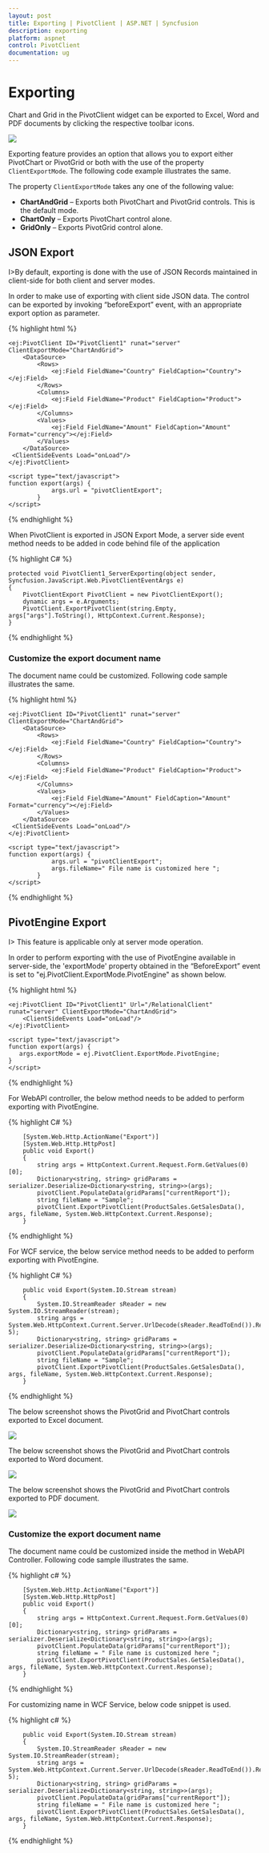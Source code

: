 ```yaml
---
layout: post
title: Exporting | PivotClient | ASP.NET | Syncfusion
description: exporting
platform: aspnet
control: PivotClient
documentation: ug
---
```


# Exporting

Chart and Grid in the PivotClient widget can be exported to Excel, Word and PDF documents by clicking the respective toolbar icons.

![](Exporting_images/exporticon.png) 

Exporting feature provides an option that allows you to export either PivotChart or PivotGrid or both with the use of the property `ClientExportMode`.  The following code example illustrates the same. 

The property `ClientExportMode` takes any one of the following value:

* **ChartAndGrid** – Exports both PivotChart and PivotGrid controls. This is the default mode.
* **ChartOnly** – Exports PivotChart control alone.
* **GridOnly** – Exports PivotGrid control alone.

## JSON Export
    
I>By default, exporting is done with the use of JSON Records maintained in client-side for both client and server modes.

In order to make use of exporting with client side JSON data. The control can be exported by invoking “beforeExport” event, with an appropriate export option as parameter.

 {% highlight html %}
    
    <ej:PivotClient ID="PivotClient1" runat="server" ClientExportMode="ChartAndGrid">
        <DataSource>
            <Rows>
                <ej:Field FieldName="Country" FieldCaption="Country"></ej:Field>
            </Rows>
            <Columns>
                <ej:Field FieldName="Product" FieldCaption="Product"></ej:Field>
            </Columns>
            <Values>
                <ej:Field FieldName="Amount" FieldCaption="Amount" Format="currency"></ej:Field>
            </Values>
        </DataSource>
     <ClientSideEvents Load="onLoad"/>
    </ej:PivotClient>

    <script type="text/javascript">
    function export(args) {
                args.url = "pivotClientExport";
            }
    </script>
    
 {% endhighlight %}
    
  When PivotClient is exported in JSON Export Mode, a server side event method needs to be added in code behind file of the application
    
  {% highlight C# %}
    
    protected void PivotClient1_ServerExporting(object sender, Syncfusion.JavaScript.Web.PivotClientEventArgs e)
    {
        PivotClientExport PivotClient = new PivotClientExport();
        dynamic args = e.Arguments;
        PivotClient.ExportPivotClient(string.Empty, args["args"].ToString(), HttpContext.Current.Response);
    }
    
  {% endhighlight %}

### Customize the export document name

The document name could be customized. Following code sample illustrates the same.

 {% highlight html %}
    
    <ej:PivotClient ID="PivotClient1" runat="server" ClientExportMode="ChartAndGrid">
        <DataSource>
            <Rows>
                <ej:Field FieldName="Country" FieldCaption="Country"></ej:Field>
            </Rows>
            <Columns>
                <ej:Field FieldName="Product" FieldCaption="Product"></ej:Field>
            </Columns>
            <Values>
                <ej:Field FieldName="Amount" FieldCaption="Amount" Format="currency"></ej:Field>
            </Values>
        </DataSource>
     <ClientSideEvents Load="onLoad"/>
    </ej:PivotClient>

    <script type="text/javascript">
    function export(args) {
                args.url = "pivotClientExport";
                args.fileName=" File name is customized here ";
            }
    </script>
    
 {% endhighlight %}
    
## PivotEngine Export

I> This feature is applicable only at server mode operation.
 
In order to perform exporting with the use of PivotEngine available in server-side, the 'exportMode' property obtained in the “BeforeExport” event is set to "ej.PivotClient.ExportMode.PivotEngine" as shown below.

{% highlight html %}

    <ej:PivotClient ID="PivotClient1" Url="/RelationalClient" runat="server" ClientExportMode="ChartAndGrid">
        <ClientSideEvents Load="onLoad"/>
    </ej:PivotClient>

    <script type="text/javascript">
    function export(args) {
       args.exportMode = ej.PivotClient.ExportMode.PivotEngine;
    }
    </script>
    
{% endhighlight %}


For WebAPI controller, the below method needs to be added to perform exporting with PivotEngine.

{% highlight C# %}

        [System.Web.Http.ActionName("Export")]
        [System.Web.Http.HttpPost]
        public void Export()
        {
            string args = HttpContext.Current.Request.Form.GetValues(0)[0];
            Dictionary<string, string> gridParams = serializer.Deserialize<Dictionary<string, string>>(args);
            pivotClient.PopulateData(gridParams["currentReport"]);
            string fileName = "Sample";
            pivotClient.ExportPivotClient(ProductSales.GetSalesData(), args, fileName, System.Web.HttpContext.Current.Response);
        }
    
{% endhighlight %}

For WCF service, the below service method needs to be added to perform exporting with PivotEngine.

{% highlight C# %}

        public void Export(System.IO.Stream stream)
        {
            System.IO.StreamReader sReader = new System.IO.StreamReader(stream);
            string args = System.Web.HttpContext.Current.Server.UrlDecode(sReader.ReadToEnd()).Remove(0, 5);
            Dictionary<string, string> gridParams = serializer.Deserialize<Dictionary<string, string>>(args);
            pivotClient.PopulateData(gridParams["currentReport"]);
            string fileName = "Sample";
            pivotClient.ExportPivotClient(ProductSales.GetSalesData(), args, fileName, System.Web.HttpContext.Current.Response);
        }
    
{% endhighlight %}

The below screenshot shows the PivotGrid and PivotChart controls exported to Excel document.

![](Exporting_images/relational-excel-export.png) 

The below screenshot shows the PivotGrid and PivotChart controls exported to Word document.

![](Exporting_images/relational-word-export.png) 

The below screenshot shows the PivotGrid and PivotChart controls exported to PDF document.

![](Exporting_images/relational-pdf-export.png) 


### Customize the export document name

The document name could be customized inside the method in WebAPI Controller. Following code sample illustrates the same.

{% highlight c# %}

        [System.Web.Http.ActionName("Export")]
        [System.Web.Http.HttpPost]
        public void Export()
        {
            string args = HttpContext.Current.Request.Form.GetValues(0)[0];
            Dictionary<string, string> gridParams = serializer.Deserialize<Dictionary<string, string>>(args);
            pivotClient.PopulateData(gridParams["currentReport"]);
            string fileName = " File name is customized here ";
            pivotClient.ExportPivotClient(ProductSales.GetSalesData(), args, fileName, System.Web.HttpContext.Current.Response);
        }

{% endhighlight %}

For customizing name in WCF Service, below code snippet is used.

{% highlight c# %}

        public void Export(System.IO.Stream stream)
        {
            System.IO.StreamReader sReader = new System.IO.StreamReader(stream);
            string args = System.Web.HttpContext.Current.Server.UrlDecode(sReader.ReadToEnd()).Remove(0, 5);
            Dictionary<string, string> gridParams = serializer.Deserialize<Dictionary<string, string>>(args);
            pivotClient.PopulateData(gridParams["currentReport"]);
            string fileName = " File name is customized here ";
            pivotClient.ExportPivotClient(ProductSales.GetSalesData(), args, fileName, System.Web.HttpContext.Current.Response);
        }

{% endhighlight %}
